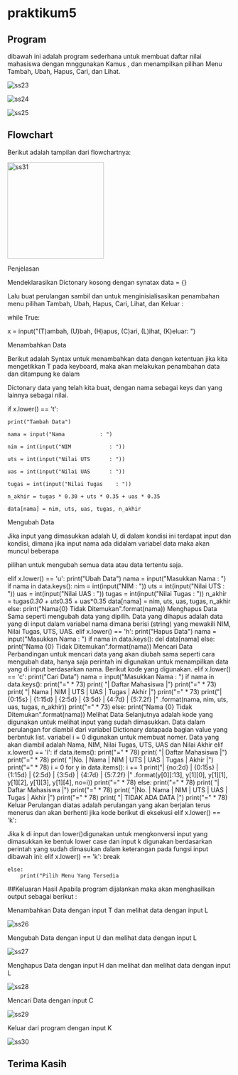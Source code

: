 # praktikum5

## Program
dibawah ini adalah program sederhana untuk membuat daftar nilai mahasiswa dengan mnggunakan Kamus , dan menampilkan pilihan Menu Tambah, Ubah, Hapus, Cari, dan Lihat.

![ss23](https://user-images.githubusercontent.com/115911489/204246407-b5046dd2-aa52-42d7-bc33-be60517e462d.JPG)


![ss24](https://user-images.githubusercontent.com/115911489/204246482-e9dd1ed1-6068-4480-802e-fae9b697f670.JPG)


![ss25](https://user-images.githubusercontent.com/115911489/204246524-c819e9df-e1b1-4945-9678-194f91633be7.JPG)


## Flowchart
Berikut adalah tampilan dari flowchartnya:

<img width="217" alt="ss31" src="https://user-images.githubusercontent.com/115911489/204246871-db4cc05d-059b-45ea-a98f-60140f2af16d.png">

Penjelasan

Mendeklarasikan Dictonary kosong dengan synatax data = {}

Lalu buat perulangan sambil dan untuk menginisialisasikan penambahan menu pilihan Tambah, Ubah, Hapus, Cari, Lihat, dan Keluar :

while True:
 
 x = input("(T)ambah, (U)bah, (H)apus, (C)ari, (L)ihat, (K)eluar: ")

Menambahkan Data

Berikut adalah Syntax untuk menambahkan data dengan ketentuan jika kita mengetikkan T pada keyboard, maka akan melakukan penambahan data dan ditampung ke dalam 

Dictonary data yang telah kita buat, dengan nama sebagai keys dan yang lainnya sebagai nilai.

if x.lower() == 't':

    print("Tambah Data")

    nama = input("Nama           : ")

    nim = int(input("NIM            : "))
    
    uts = int(input("Nilai UTS      : "))
    
    uas = int(input("Nilai UAS      : "))
    
    tugas = int(input("Nilai Tugas    : "))
    
    n_akhir = tugas * 0.30 + uts * 0.35 + uas * 0.35
    
    data[nama] = nim, uts, uas, tugas, n_akhir

Mengubah Data

Jika input yang dimasukkan adalah U, di dalam kondisi ini terdapat input dan kondisi, dimana jika input nama ada didalam variabel data maka akan muncul beberapa 

pilihan untuk mengubah semua data atau data tertentu saja.

elif x.lower() == 'u':
    print("Ubah Data")
    nama = input("Masukkan Nama   : ")
    if nama in data.keys():
        nim = int(input("NIM            : "))
        uts = int(input("Nilai UTS      : "))
        uas = int(input("Nilai UAS      : "))
        tugas = int(input("Nilai Tugas    : "))
        n_akhir = tugas*0.30 + uts*0.35 + uas*0.35
        data[nama] = nim, uts, uas, tugas, n_akhir
    else:
        print("Nama{0} Tidak Ditemukan".format(nama))
Menghapus Data
Sama seperti mengubah data yang dipilih.
Data yang dihapus adalah data yang di input dalam variabel nama dimana berisi (string) yang mewakili NIM, Nilai Tugas, UTS, UAS.
    elif x.lower() == 'h':
        print("Hapus Data")
        nama = input("Masukkan Nama  : ")
        if nama in data.keys():
            del data[nama]
        else:
            print("Nama {0} Tidak Ditemukan".format(nama))
Mencari Data
Perbandingan untuk mencari data yang akan diubah sama seperti cara mengubah data, hanya saja perintah ini digunakan untuk menampilkan data yang di input berdasarkan nama. Berikut kode yang digunakan.
elif x.lower() == 'c':
    print("Cari Data")
    nama = input("Masukkan Nama : ")
    if nama in data.keys():
        print("=" * 73)
        print(
            "|                             Daftar Mahasiswa                          |")
        print("=" * 73)
        print(
            "| Nama            |       NIM       |  UTS  |  UAS  |  Tugas  |  Akhir  |")
        print("=" * 73)
        print("| {0:15s} | {1:15d} | {2:5d} | {3:5d} | {4:7d} | {5:7.2f} |"
              .format(nama, nim, uts, uas, tugas, n_akhir))
        print("=" * 73)
    else:
        print("Nama {0} Tidak Ditemukan".format(nama))
Melihat Data
Selanjutnya adalah kode yang digunakan untuk melihat input yang sudah dimasukkan.
Data dalam perulangan for diambil dari variabel Dictionary datapada bagian value yang berbntuk list. variabel i = 0 digunakan untuk membuat nomer. Data yang akan diambil adalah Nama, NIM, Nilai Tugas, UTS, UAS dan Nilai Akhir
elif x.lower() == 'l':
    if data.items():
        print("=" * 78)
        print(
            "|                               Daftar Mahasiswa                             |")
        print("=" * 78)
        print(
            "|No. | Nama            |       NIM       |  UTS  |  UAS  |  Tugas  |  Akhir  |")
        print("=" * 78)
        i = 0
        for y in data.items():
            i += 1
            print("| {no:2d} | {0:15s} | {1:15d} | {2:5d} | {3:5d} | {4:7d} | {5:7.2f} |"
                  .format(y[0][:13], y[1][0], y[1][1], y[1][2], y[1][3], y[1][4], no=i))
            print("=" * 78)
    else:
        print("=" * 78)
        print(
            "|                               Daftar Mahasiswa                             |")
        print("=" * 78)
        print(
            "|No. | Nama            |       NIM       |  UTS  |  UAS  |  Tugas  |  Akhir  |")
        print("=" * 78)
        print(
            "|                                TIDAK ADA DATA                              |")
        print("=" * 78)
Keluar
Perulangan diatas adalah perulangan yang akan berjalan terus menerus dan akan berhenti jika kode berikut di eksekusi elif x.lower() == 'k':

Jika k di input dan lower()digunakan untuk mengkonversi input yang dimasukkan ke bentuk lower case dan input k digunakan berdasarkan perintah yang sudah dimasukan dalam keterangan pada fungsi input dibawah ini:
    elif x.lower() == 'k':
        break

    else:
        print("Pilih Menu Yang Tersedia
        
##Keluaran Hasil
Apabila program dijalankan maka akan menghasilkan output sebagai berikut :

Menambahkan Data dengan input T dan melihat data dengan input L

![ss26](https://user-images.githubusercontent.com/115911489/204249537-f0edd358-c341-4558-b379-39a1920e898b.JPG)

Mengubah Data dengan input U dan melihat data dengan input L

![ss27](https://user-images.githubusercontent.com/115911489/204249960-4ee5a59e-7cdc-4697-bea9-04cc8668f838.JPG)

Menghapus Data dengan input H dan melihat dan melihat data dengan input L

![ss28](https://user-images.githubusercontent.com/115911489/204250216-a05a5f41-1e71-4983-b5ed-f7129a1c2702.JPG)

Mencari Data dengan input C

![ss29](https://user-images.githubusercontent.com/115911489/204250353-69e1f730-6860-4757-8652-ed2366635912.JPG)


Keluar dari program dengan input K

![ss30](https://user-images.githubusercontent.com/115911489/204250504-5e32e23d-c7fd-4824-a8ba-d8b976bdb804.JPG)

## Terima Kasih

